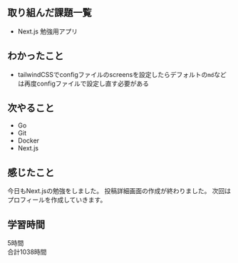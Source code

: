 ## 取り組んだ課題一覧
- Next.js 勉強用アプリ

## わかったこと
- tailwindCSSでconfigファイルのscreensを設定したらデフォルトの``md``などは再度configファイルで設定し直す必要がある

## 次やること
- Go
- Git
- Docker
- Next.js

## 感じたこと
今日もNext.jsの勉強をしました。
投稿詳細画面の作成が終わりました。
次回はプロフィールを作成していきます。

## 学習時間
5時間<br />
合計1038時間
